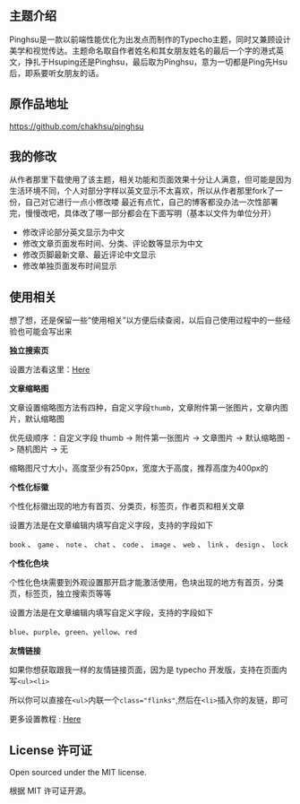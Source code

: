 
## 主题介绍

Pinghsu是一款以前端性能优化为出发点而制作的Typecho主题，同时又兼顾设计美学和视觉传达。主题命名取自作者姓名和其女朋友姓名的最后一个字的港式英文，挣扎于Hsuping还是Pinghsu，最后取为Pinghsu，意为一切都是Ping先Hsu后，即系要听女朋友的话。

## 原作品地址
https://github.com/chakhsu/pinghsu

## 我的修改
从作者那里下载使用了该主题，相关功能和页面效果十分让人满意，但可能是因为生活环境不同，个人对部分字样以英文显示不太喜欢，所以从作者那里fork了一份，自己对它进行一点小修改喽
最近有点忙，自己的博客都没办法一次性部署完，慢慢改吧，具体改了哪一部分都会在下面写明（基本以文件为单位分开）

* 修改评论部分英文显示为中文
* 修改文章页面发布时间、分类、评论数等显示为中文
* 修改页脚最新文章、最近评论中文显示
* 修改单独页面发布时间显示

## 使用相关
想了想，还是保留一些“使用相关”以方便后续查阅，以后自己使用过程中的一些经验也可能会写出来

**独立搜索页**

设置方法看这里：[Here](https://www.linpx.com/p/add-a-separate-search-page-to-the-pinghsu-theme.html)

**文章缩略图**

文章设置缩略图方法有四种，自定义字段`thumb`，文章附件第一张图片，文章内图片，默认缩略图

优先级顺序 ：自定义字段 thumb -> 附件第一张图片 -> 文章图片 -> 默认缩略图 -> 随机图片 -> 无

缩略图尺寸大小，高度至少有250px，宽度大于高度，推荐高度为400px的

**个性化标徽**

个性化标徽出现的地方有首页、分类页，标签页，作者页和相关文章

设置方法是在文章编辑内填写自定义字段，支持的字段如下

`book` 、 `game` 、 `note` 、 `chat` 、 `code` 、 `image` 、 `web` 、 `link` 、 `design` 、 `lock`

**个性化色块**

个性化色块需要到外观设置那开启才能激活使用，色块出现的地方有首页，分类页，标签页，独立搜索页等等

设置方法是在文章编辑内填写自定义字段，支持的字段如下

`blue`、`purple`、`green`、`yellow`、`red`

**友情链接**

如果你想获取跟我一样的友情链接页面，因为是 typecho 开发版，支持在页面内写`<ul><li>`

所以你可以直接在`<ul>`内联一个`class="flinks"`,然后在`<li>`插入你的友链，即可

更多设置教程 : [Here](https://www.linpx.com/p/more-detailed-pinghsu-theme-set-tutorial.html)


## License 许可证

Open sourced under the MIT license.

根据 MIT 许可证开源。

